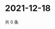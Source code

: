 # 2021-12-18

共 0 条

<!-- BEGIN WEIBO -->
<!-- 最后更新时间 Sat Dec 18 2021 00:01:07 GMT+0800 (China Standard Time) -->

<!-- END WEIBO -->
